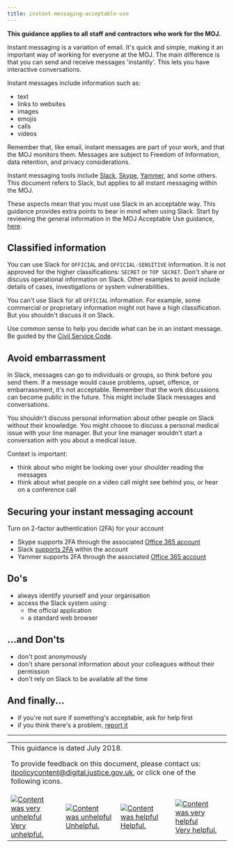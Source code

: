```yaml
---
title: instant-messaging-acceptable-use
---
```


[csc]: https://www.gov.uk/government/publications/civil-service-code/the-civil-service-code/

<b>This guidance applies to all staff and contractors who work for the MOJ.</b>

Instant messaging is a variation of email. It's quick and simple, making it an important way of working for everyone at the MOJ. The main difference is that you can send and receive messages 'instantly'. This lets you have interactive conversations.

Instant messages include information such as:

  - text
  - links to websites
  - images
  - emojis
  - calls
  - videos

Remember that, like email, instant messages are part of your work, and that the MOJ monitors them. Messages are subject to Freedom of Information, data retention, and privacy considerations.

Instant messaging tools include [Slack](https://slack.com/), [Skype](https://www.skype.com/en/), [Yammer](https://www.yammer.com/), and some others. This document refers to Slack, but applies to all instant messaging within the MOJ.

These aspects mean that you must use Slack in an acceptable way. This guidance provides extra points to bear in mind when using Slack. Start by reviewing the general information in the MOJ Acceptable Use guidance, [here](https://intranet.justice.gov.uk/guidance/security/it-computer-security/acceptable-use/).

## Classified information

You can use Slack for `OFFICIAL` and `OFFICIAL-SENSITIVE` information. It is not approved for the higher classifications: `SECRET` or `TOP SECRET`. Don't share or discuss operational information on Slack. Other examples to avoid include details of cases, investigations or system vulnerabilities.

You can't use Slack for all `OFFICIAL` information. For example, some commercial or proprietary information might not have a high classification. But you shouldn't discuss it on Slack.

Use common sense to help you decide what can be in an instant message. Be guided by the [Civil Service Code][csc].

## Avoid embarrassment

In Slack, messages can go to individuals or groups, so think before you send them. If a message would cause problems, upset, offence, or embarrassment, it's not acceptable. Remember that the work discussions can become public in the future. This might include Slack messages and conversations.

You shouldn't discuss personal information about other people on Slack without their knowledge. You might choose to discuss a personal medical issue with your line manager. But your line manager wouldn't start a conversation with you about a medical issue.

Context is important:
- think about who might be looking over your shoulder reading the messages
- think about what people on a video call might see behind you, or hear on a conference call

## Securing your instant messaging account

Turn on 2-factor authentication (2FA) for your account

- Skype supports 2FA through the associated [Office 365 account](https://support.office.com/en-gb/article/Set-up-multi-factor-authentication-for-Office-365-users-8f0454b2-f51a-4d9c-bcde-2c48e41621c6)
- Slack [supports 2FA](https://get.slack.help/hc/en-us/articles/204509068-Set-up-two-factor-authentication) within the account
- Yammer supports 2FA through the associated [Office 365 account](https://support.office.com/en-gb/article/Set-up-multi-factor-authentication-for-Office-365-users-8f0454b2-f51a-4d9c-bcde-2c48e41621c6)

## Do's

- always identify yourself and your organisation
- access the Slack system using:
  - the official application
  - a standard web browser

## ...and Don'ts

- don't post anonymously
- don't share personal information about your colleagues without their permission
- don't rely on Slack to be available all the time

## And finally...

- if you're not sure if something's acceptable, ask for help first
- if you think there's a problem, [report it](https://intranet.justice.gov.uk/guidance/security/report-a-security-incident/)

---

<table>
<tr><td colspan='4'>This guidance is dated July 2018.
<p>
To provide feedback on this document, please contact us: <a href="mailto:itpolicycontent+instant-messaging-acceptable-use@digital.justice.gov.uk?subject=instant-messaging-acceptable-use">itpolicycontent@digital.justice.gov.uk</a>, or click one of the following icons.</p></td></tr>
<tr>
<td width='25%'><a href="mailto:itpolicycontent+instant-messaging-acceptable-use-2@digital.justice.gov.uk?subject=instant-messaging-acceptable-use-2"><img src="https://intranet.justice.gov.uk/app/uploads/2018/04/DoubleCross.gif" alt="Content was very unhelpful">Very unhelpful.</a></td>
<td width='25%'><a href="mailto:itpolicycontent+instant-messaging-acceptable-use-1@digital.justice.gov.uk?subject=instant-messaging-acceptable-use-1"><img src="https://intranet.justice.gov.uk/app/uploads/2018/04/Cross.gif" alt="Content was unhelpful">Unhelpful.</a></td>
<td width='25%'><a href="mailto:itpolicycontent+instant-messaging-acceptable-use+1@digital.justice.gov.uk?subject=instant-messaging-acceptable-use+1"><img src="https://intranet.justice.gov.uk/app/uploads/2018/04/Tick.gif" alt="Content was helpful">Helpful.</a></td>
<td width='25%'><a href="mailto:itpolicycontent+instant-messaging-acceptable-use+2@digital.justice.gov.uk?subject=instant-messaging-acceptable-use+2"><img src="https://intranet.justice.gov.uk/app/uploads/2018/04/DoubleTick.gif" alt="Content was very helpful">Very helpful.</a></td>
</table>
